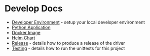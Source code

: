 # Develop Docs

- [Developer Environment](dev-env.md) - setup your local developer environment
- [Python Application](python-app.md)
- [Docker Image](docker-image.md)
- [Helm Chart](helm-chart.md)
- [Release](release.md) - details how to produce a release of the driver
- [Testing](testing.md) - details how to run the unittests for this project
